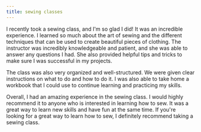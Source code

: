 ```yaml
---
title: sewing classes
---
```


I recently took a sewing class, and I'm so glad I did! It was an incredible experience. I learned so much about the art of sewing and the different techniques that can be used to create beautiful pieces of clothing. The instructor was incredibly knowledgeable and patient, and she was able to answer any questions I had. She also provided helpful tips and tricks to make sure I was successful in my projects.

The class was also very organized and well-structured. We were given clear instructions on what to do and how to do it. I was also able to take home a workbook that I could use to continue learning and practicing my skills.

Overall, I had an amazing experience in the sewing class. I would highly recommend it to anyone who is interested in learning how to sew. It was a great way to learn new skills and have fun at the same time. If you're looking for a great way to learn how to sew, I definitely recommend taking a sewing class.